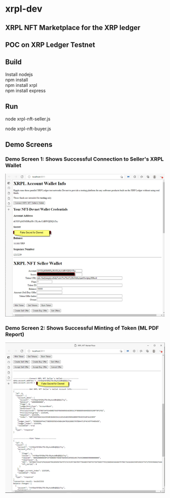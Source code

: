 # xrpl-dev

## XRPL NFT Marketplace for the XRP ledger
## POC on XRP Ledger Testnet


## Build

Install nodejs <br />
npm install  <br />
npm install xrpl  <br />
npm install express  <br />

## Run
node xrpl-nft-seller.js  <br />

node xrpl-nft-buyer.js  <br />


## Demo Screens
### Demo Screen 1:  Shows Successful Connection to Seller's XRPL Wallet
![image info](./images/image1.png)
<br />

### Demo Screen 2:  Shows Successful Minting of Token (ML PDF Report)
![image info](./images/image2.png)